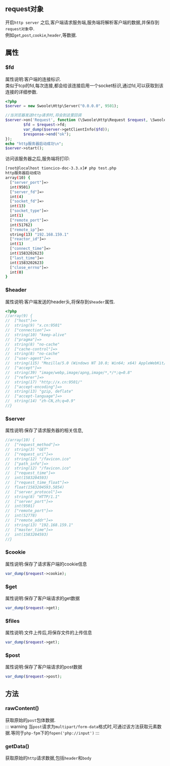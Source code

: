## request对象

开启`http server` 之后,客户端请求服务端,服务端将解析客户端的数据,并保存到`request对象`中.  
例如`get`,`post`,`cookie`,`header`,等数据.  
 

## 属性  

### $fd 
属性说明:客户端的连接标识.  
类似于tcp的fd,每次连接,都会给该连接启用一个socket标识,通过fd,可以获取到该连接的详细参数.  
```php
<?php
$server = new Swoole\Http\Server("0.0.0.0", 9501);

//当浏览器发送http请求时,将会到这里回调
$server->on('Request', function (\Swoole\Http\Request $request, \Swoole\Http\Response $response)use($server) {
        $fd = $request->fd;
        var_dump($server->getClientInfo($fd));
        $response->end("ok");
});
echo "http服务器启动成功\n";
$server->start();
``` 
访问该服务器之后,服务端将打印:  
```bash
[root@localhost tioncico-doc-3.3.x]# php test.php 
http服务器启动成功
array(10) {
  ["server_port"]=>
  int(9501)
  ["server_fd"]=>
  int(4)
  ["socket_fd"]=>
  int(13)
  ["socket_type"]=>
  int(1)
  ["remote_port"]=>
  int(51762)
  ["remote_ip"]=>
  string(13) "192.168.159.1"
  ["reactor_id"]=>
  int(1)
  ["connect_time"]=>
  int(1583202623)
  ["last_time"]=>
  int(1583202623)
  ["close_errno"]=>
  int(0)
}
```

### $header 
属性说明:客户端发送的header头,将保存到`$header`属性.  
```php
<?php
//array(9) {
//  ["host"]=>
//  string(9) "x.cn:9501"
//  ["connection"]=>
//  string(10) "keep-alive"
//  ["pragma"]=>
//  string(8) "no-cache"
//  ["cache-control"]=>
//  string(8) "no-cache"
//  ["user-agent"]=>
//  string(115) "Mozilla/5.0 (Windows NT 10.0; Win64; x64) AppleWebKit/537.36 (KHTML, like Gecko) Chrome/69.0.3497.100 Safari/537.36"
//  ["accept"]=>
//  string(39) "image/webp,image/apng,image/*,*/*;q=0.8"
//  ["referer"]=>
//  string(17) "http://x.cn:9501/"
//  ["accept-encoding"]=>
//  string(13) "gzip, deflate"
//  ["accept-language"]=>
//  string(14) "zh-CN,zh;q=0.9"
//}

```    

### $server 
属性说明:保存了请求服务器的相关信息,  
```php
//array(10) {
//  ["request_method"]=>
//  string(3) "GET"
//  ["request_uri"]=>
//  string(12) "/favicon.ico"
//  ["path_info"]=>
//  string(12) "/favicon.ico"
//  ["request_time"]=>
//  int(1583204593)
//  ["request_time_float"]=>
//  float(1583204593.5854)
//  ["server_protocol"]=>
//  string(8) "HTTP/1.1"
//  ["server_port"]=>
//  int(9501)
//  ["remote_port"]=>
//  int(52778)
//  ["remote_addr"]=>
//  string(13) "192.168.159.1"
//  ["master_time"]=>
//  int(1583204593)
//}

```
### $cookie 
属性说明:保存了请求客户端的cookie信息
```php
var_dump($request->cookie);
```  

### $get 
属性说明:保存了客户端请求的get数据
```php
var_dump($request->get);
```  

### $files 
属性说明:文件上传后,将保存文件的上传信息  
```php
var_dump($request->get);
```  

### $post 
属性说明:保存了客户端请求的post数据  

```php
var_dump($request->post);
```  

## 方法
### rawContent()
获取原始的`post`包体数据.  
::: warning
当`post`请求为`multipart/form-data`格式时,可通过该方法获取元素数据.等同于`php-fpm`下的`fopen('php://input')`
:::
### getData()
获取原始的`http`请求数据,包括`header`和`body`


